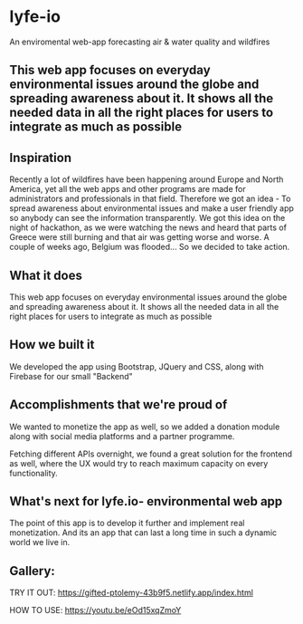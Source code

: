 # lyfe-io
An enviromental web-app forecasting air &amp; water quality and wildfires

## This web app focuses on everyday environmental issues around the globe and spreading awareness about it. It shows all the needed data in all the right places for users to integrate as much as possible

## Inspiration
Recently a lot of wildfires have been happening around Europe and North America, yet all the web apps and other programs are made for administrators and professionals in that field. Therefore we got an idea - To spread awareness about environmental issues and make a user friendly app so anybody can see the information transparently.
We got this idea on the night of hackathon, as we were watching the news and heard that parts of Greece were still burning and that air was getting worse and worse. A couple of weeks ago, Belgium was flooded... So we decided to take action.
## What it does

This web app focuses on everyday environmental issues around the globe and spreading awareness about it. It shows all the needed data in all the right places for users to integrate as much as possible

## How we built it
We developed the app using Bootstrap, JQuery and CSS, along with Firebase for our small "Backend"

## Accomplishments that we're proud of
We wanted to monetize the app as well, so we added a donation module along with social media platforms and a partner programme.

Fetching different APIs overnight, we found a great solution for the frontend as well, where the UX would try to reach maximum capacity on every functionality.

## What's next for lyfe.io- environmental web app
The point of this app is to develop it further and implement real monetization. And its an app that can last a long time in such a dynamic world we live in.

## Gallery:


TRY IT OUT: https://gifted-ptolemy-43b9f5.netlify.app/index.html

HOW TO USE: https://youtu.be/eOd15xqZmoY
